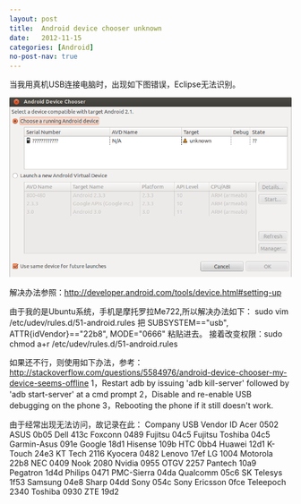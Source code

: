 ```yaml
---
layout: post
title:  Android device chooser unknown
date:   2012-11-15
categories: [Android]
no-post-nav: true
---
```


当我用真机USB连接电脑时，出现如下图错误，Eclipse无法识别。

![image](/assets/images/20121115/device_chooser_unknown_2.png)

解决办法参照：http://developer.android.com/tools/device.html#setting-up

由于我的是Ubuntu系统，手机是摩托罗拉Me722,所以解决办法如下：
sudo vim /etc/udev/rules.d/51-android.rules
把 SUBSYSTEM=="usb", ATTR{idVendor}=="22b8", MODE="0666" 粘贴进去。
接着改变权限：sudo chmod a+r /etc/udev/rules.d/51-android.rules

如果还不行，则使用如下办法，参考：http://stackoverflow.com/questions/5584976/android-device-chooser-my-device-seems-offline
1，Restart adb by issuing 'adb kill-server' followed by 'adb start-server' at a cmd prompt
2，Disable and re-enable USB debugging on the phone
3，Rebooting the phone if it still doesn't work.

由于经常出现无法访问，故记录在此：
Company	USB Vendor ID
Acer 0502
ASUS 0b05
Dell 413c
Foxconn 0489
Fujitsu 04c5
Fujitsu Toshiba 04c5
Garmin-Asus 091e
Google 18d1
Hisense 109b
HTC 0bb4
Huawei 12d1
K-Touch 24e3
KT Tech 2116
Kyocera 0482
Lenovo 17ef
LG 1004
Motorola 22b8
NEC 0409
Nook 2080
Nvidia 0955
OTGV 2257
Pantech 10a9
Pegatron 1d4d
Philips 0471
PMC-Sierra 04da
Qualcomm 05c6
SK Telesys 1f53
Samsung 04e8
Sharp 04dd
Sony 054c
Sony Ericsson 0fce
Teleepoch 2340
Toshiba 0930
ZTE 19d2